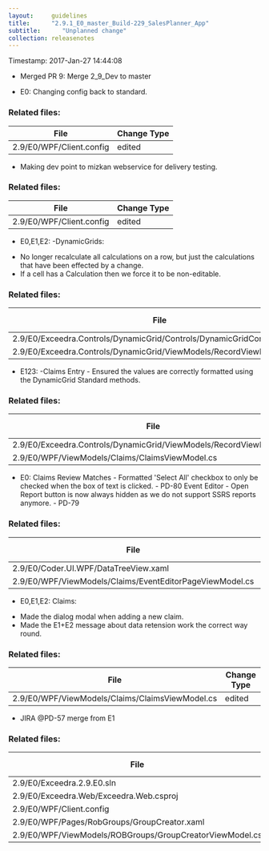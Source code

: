 ```yaml
---
layout:     guidelines
title:      "2.9.1_E0_master_Build-229_SalesPlanner_App"
subtitle:      "Unplanned change"
collection: releasenotes
---
```


Timestamp: 2017-Jan-27 14:44:08
* Merged PR 9: Merge 2_9_Dev to master

* E0: Changing config back to standard.


### Related files:

File | Change Type
-------------------------------- | ------------
2.9/E0/WPF/Client.config | edited
* Making dev point to mizkan webservice for delivery testing.


### Related files:

File | Change Type
-------------------------------- | ------------
2.9/E0/WPF/Client.config | edited
* E0,E1,E2:
-DynamicGrids:
- No longer recalculate all calculations on a row, but just the calculations that have been effected by a change.
- If a cell has a Calculation then we force it to be non-editable.


### Related files:

File | Change Type
-------------------------------- | ------------
2.9/E0/Exceedra.Controls/DynamicGrid/Controls/DynamicGridControl.xaml.cs | edited
2.9/E0/Exceedra.Controls/DynamicGrid/ViewModels/RecordViewModel.cs | edited
* E123:
-Claims Entry - Ensured the values are correctly formatted using the DynamicGrid Standard methods.


### Related files:

File | Change Type
-------------------------------- | ------------
2.9/E0/Exceedra.Controls/DynamicGrid/ViewModels/RecordViewModel.cs | edited
2.9/E0/WPF/ViewModels/Claims/ClaimsViewModel.cs | edited
* E0:
Claims Review Matches - Formatted 'Select All' checkbox to only be checked when the box of text is clicked. -  PD-80
Event Editor - Open Report button is now always hidden as we do not support SSRS reports anymore. - PD-79


### Related files:

File | Change Type
-------------------------------- | ------------
2.9/E0/Coder.UI.WPF/DataTreeView.xaml | edited
2.9/E0/WPF/ViewModels/Claims/EventEditorPageViewModel.cs | edited
* E0,E1,E2:
Claims:
- Made the dialog modal when adding a new claim.
- Made the E1+E2 message about data retension work the correct way round.


### Related files:

File | Change Type
-------------------------------- | ------------
2.9/E0/WPF/ViewModels/Claims/ClaimsViewModel.cs | edited
* JIRA @PD-57 merge from E1


### Related files:

File | Change Type
-------------------------------- | ------------
2.9/E0/Exceedra.2.9.E0.sln | edited
2.9/E0/Exceedra.Web/Exceedra.Web.csproj | edited
2.9/E0/WPF/Client.config | edited
2.9/E0/WPF/Pages/RobGroups/GroupCreator.xaml | edited
2.9/E0/WPF/ViewModels/ROBGroups/GroupCreatorViewModel.cs | edited
